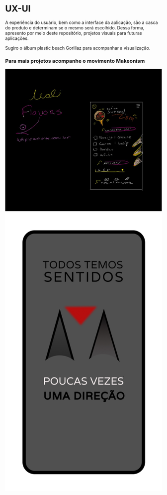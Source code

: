# UX-UI
A experiência do usuário, bem como a interface da aplicação, são a casca do produto e determinam se o mesmo será escolhido. Dessa forma, apresento por meio deste repositório, projetos visuais para futuras aplicações. 

Sugiro o álbum plastic beach Gorillaz para acompanhar a visualização. 
### Para mais projetos acompanhe o movimento Makeonism


![](https://github.com/Maliarte/images/blob/master/maliarte-flavors-esfiha.jpg)
![](https://github.com/Maliarte/images/blob/master/todos-temos-sentidos-maliarte.jpg)
